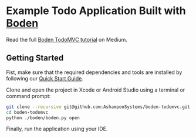 # Example Todo Application Built with [Boden](https://www.boden.io)

Read the full [Boden TodoMVC tutorial](https://medium.com/ashampoo-systems/getting-started-with-c-17-mobile-cross-platform-development-using-boden-b47cb0f9a9a1) on Medium.

## Getting Started

Fist, make sure that the required dependencies and tools are installed by following our [Quick Start Guide](https://www.boden.io/getting-started/).

Clone and open the project in Xcode or Android Studio using a terminal or command prompt:

```bash
git clone --recursive git@github.com:AshampooSystems/boden-todomvc.git
cd boden-todomvc
python ./boden/boden.py open
```

Finally, run the application using your IDE.